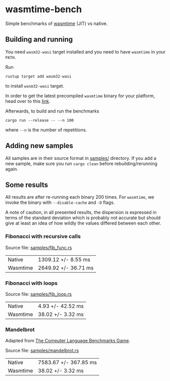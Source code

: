 # wasmtime-bench

Simple benchmarks of [wasmtime] (JIT) vs native.

[wasmtime]: https://wasmtime.dev

## Building and running

You need `wasm32-wasi` target installed and you need to have `wasmtime` in your `PATH`.

Run

```
rustup target add wasm32-wasi
```

to install `wasm32-wasi` target.

In order to get the latest precompiled `wasmtime` binary for your platform, head over to
this [link].

[link]: https://github.com/bytecodealliance/wasmtime/releases

Afterwards, to build and run the benchmarks

```
cargo run --release -- --n 100
```

where `--n` is the number of repetitions.

## Adding new samples

All samples are in their source format in [samples/] directory. If you add a new sample,
make sure you run `cargo clean` before rebuilding/rerunning again.

[samples/]: https://github.com/kubkon/wasmtime-bench/tree/master/samples

## Some results

All results are after re-running each binary 200 times. For `wasmtime`, we invoke the binary
with `--disable-cache` and `-O` flags.

A note of caution, in all presented results, the dispersion is expressed in terms of the
standard deviation which is probably not accurate but should give at least an idea of
how wildly the values differed between each other.

### Fibonacci with recursive calls
Source file: [samples/fib_func.rs]

|          |                      |
| -------- | -------------------- |
| Native   | 1309.12 +/-  8.55 ms |
| Wasmtime | 2649.92 +/- 36.71 ms |

[samples/fib_func.rs]: https://github.com/kubkon/wasmtime-bench/tree/master/samples/fib_func.rs

### Fibonacci with loops
Source file: [samples/fib_loop.rs]

|          |                   |
| -------- | ----------------- |
| Native   | 4.93 +/- 42.52 ms |
| Wasmtime | 38.02 +/- 3.32 ms |

[samples/fib_loop.rs]: https://github.com/kubkon/wasmtime-bench/tree/master/samples/fib_loop.rs

### Mandelbrot
Adapted from [The Computer Language Benchmarks Game].

Source file: [samples/mandelbrot.rs]

|          |                       |
| -------- | --------------------- |
| Native   | 7583.67 +/- 367.85 ms |
| Wasmtime | 38.02 +/- 3.32 ms     |

[The Computer Language Benchmarks Game]: https://benchmarksgame-team.pages.debian.net/benchmarksgame/program/mandelbrot-rust-6.html
[samples/mandelbrot.rs]: https://github.com/kubkon/wasmtime-bench/tree/master/samples/mandelbrot.rs
